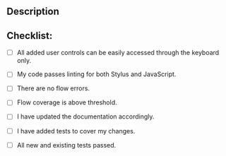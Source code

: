 <!--- Provide a general summary of your changes in the Title above -->

## Description
<!--- Describe your changes in detail -->

## Checklist:
<!--- Go over all the following points, and put an `x` in all the boxes that apply. -->
<!--- If you're unsure about any of these, don't hesitate to ask. We're here to help! -->
- [ ] All added user controls can be easily accessed through the keyboard only.
- [ ] My code passes linting for both Stylus and JavaScript.
- [ ] There are no flow errors.
- [ ] Flow coverage is above threshold.
- [ ] I have updated the documentation accordingly.
- [ ] I have added tests to cover my changes.
- [ ] All new and existing tests passed.

